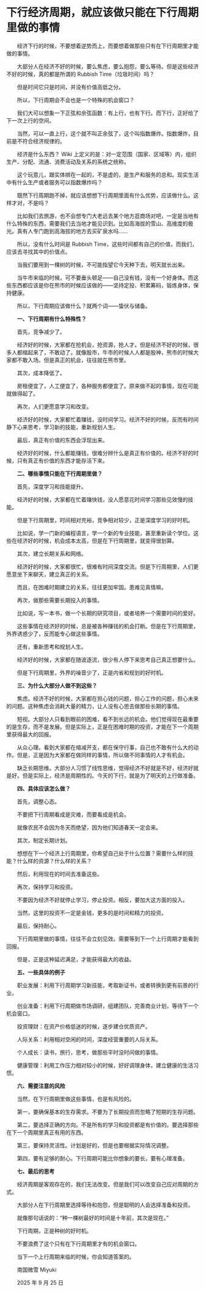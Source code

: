 # 下行经济周期，就应该做只能在下行周期里做的事情

　　经济下行的时候，不要想着逆势而上，而要想着做那些只有在下行周期里才能做的事情。

　　大部分人在经济不好的时候，要么焦虑，要么抱怨，要么等待。但是这些经济不好的时候，真的都是所谓的 Rubbish Time（垃圾时间）吗？

　　但是时间它只是时间，并没有价值高低之分。

　　所以，下行周期会不会也是一个特殊的机会窗口？

　　我们大可以想象一下正弦和余弦函数：有上行，也有下行。而下行，正好给了下一次上行的空间。

　　当然，可以一直上行，这个就不叫正余弦了，这个叫指数爆炸。指数爆炸，目前是不符合经济规律的。

　　经济是什么东西？ Wiki 上定义的是：对一定范围（国家、区域等）内，组织生产、分配、流通、消费活动及关系的系统之统称。

　　这个玩意儿，跟实体绑在一起的，不是虚的，是生产和服务的总和。现实生活中有什么生产或者服务可以指数爆炸吗？

　　既然下行周期跑不掉，就应该想想下行周期里面有什么优势，应该做什么。这样才对，不是吗？

　　比如我们去旅游，也不会想专门大老远去某个地方逛商场对吧，一定是当地有什么特殊的东西，需要我们去当地才能见识到。比如高海拔的雪山、高维度的极光。真有人专门跑到高海拔的地方去买矿泉水吗……

　　所以，没有什么时间是 Rubbish Time，这些时间都有自己的价值，而我们，应该去寻找其中的价值点。

　　当我们要用到一棵树的时候，不可能指望它今天种下去，明天就长出来。

　　当牛市来临的时候，可不要垂头顿足——自己没有钱，没有一个好身体。而这些东西都应该是你在熊市的时候应该做的——坚持定投、积累筹码，锻炼身体，保持健康。

　　所以，下行周期应该做什么？就两个词——蛰伏与储备。

　　**一、下行周期有什么特殊性？**

　　首先，竞争减少了。

　　经济好的时候，大家都在抢机会，抢资源，抢人才。但是经济不好的时候，很多人都缩起来了，不敢动了。就像股市，牛市的时候人人都是股神，熊市的时候大家都不敢入场。但是真正的机会，往往就在熊市里。

　　其次，成本降低了。

　　房租便宜了，人工便宜了，各种服务都便宜了。原来做不起的事情，现在可能就做得起了。

　　再次，人们更愿意学习和改变。

　　经济好的时候，大家都忙着赚钱，没时间学习。经济不好的时候，反而有时间静下心来思考，学习新的技能，重新规划人生。

　　最后，真正有价值的东西会浮现出来。

　　经济好的时候，什么都能赚钱，很难分辨什么是真正有价值的。经济不好的时候，只有真正有价值的东西才能存活下来。

　　**二、哪些事情只能在下行周期里做？**

　　首先，深度学习和技能提升。

　　经济好的时候，大家都在忙着赚快钱，没人愿意花时间学习那些见效慢的技能。

　　但是下行周期里，时间相对充裕，竞争相对较少，正是深度学习的好时机。

　　比如说，学一门新的编程语言，学一个新的专业技能，甚至重新读个学位。这些在经济好的时候，机会成本太高，但是在下行周期里，就变得很划算。

　　其次，建立长期关系和网络。

　　经济好的时候，大家都很忙，很难有时间深度交流。但是下行周期里，人们更愿意坐下来聊天，建立真正的关系。

　　而且，在困难时期建立的关系，往往更加牢固。患难见真情嘛。

　　再次，做那些需要长期投入的事情。

　　比如说，写一本书，做一个长期的研究项目，或者培养一个需要时间的爱好。

　　这些事情在经济好的时候，总是被各种赚钱的机会打断。但是在下行周期里，外界诱惑少了，反而能专心做这些事情。

　　还有，重新思考和规划人生。

　　经济好的时候，大家都在随波逐流，很少有人停下来思考自己真正想要什么。

　　但是下行周期里，外界的噪音少了，正是内省和规划的好时机。

　　**三、为什么大部分人做不到这些？**

　　焦虑。经济不好的时候，大家都在担心钱的问题，担心工作的问题，担心未来的问题。这种焦虑会消耗大量的精力，让人没有心思去做那些长期的事情。

　　短视。大部分人只看到眼前的困难，看不到长远的机会。他们觉得现在最重要的是生存，而不是发展。但是实际上，正是在困难时期的投资，才能在下一个周期里获得最大的回报。

　　从众心理。看到大家都在缩减开支，都在保守行事，自己也不敢有什么大的动作。但是，正是因为大家都在做同样的事情，所以做不同事情的人才有机会。

　　缺乏长期思维。大部分人习惯了线性思维，觉得经济不好就是不好，经济好就是好。但是实际上，经济是周期性的。今天的下行，就是为了明天的上行做准备。

　　**四、具体应该怎么做？**

　　首先，调整心态。

　　不要把下行周期看成是灾难，而要看成是机会。

　　就像农民不会因为冬天而绝望，因为他们知道春天一定会来。

　　其次，制定长期计划。

　　想想在下一个经济上行周期里，你希望自己处于什么位置？需要什么样的技能？什么样的资源？什么样的关系？

　　然后，利用现在的时间去准备这些。

　　再次，保持学习和投资。

　　不要因为经济不好就停止学习，停止投资。相反，要加大这方面的投入。

　　当然，这里的投资不一定是金钱，更多的是时间和精力的投资。

　　最后，保持耐心。

　　下行周期里做的事情，往往不会立刻见效。需要等到下一个上行周期才能看到回报。

　　但是，正是这种延迟满足，才能获得最大的收益。

　　**五、一些具体的例子**

　　职业发展：利用下行周期学习新技能，考取新证书，或者转换到更有前景的行业。

　　创业准备：利用下行周期做市场调研，组建团队，完善商业计划，等待下一个机会窗口。

　　投资理财：在资产价格低迷的时候，逐步建仓优质资产。

　　人际关系：利用相对空闲的时间，深度经营重要的人际关系。

　　个人成长：读书，旅行，思考，做那些平时没时间做的事情。

　　健康管理：利用工作压力相对较小的时候，好好调理身体，建立健康的生活习惯。

　　**六、需要注意的风险**

　　当然，在下行周期里做这些事情，也是有风险的。

　　第一，要确保基本的生存需求。不要为了长期投资而忽略了短期的生存问题。

　　第二，要选择正确的方向。不是所有的学习和投资都是有价值的。要选择那些在下一个周期里真正有用的东西。

　　第三，要保持灵活性。计划是好的，但是也要根据实际情况调整。

　　第四，要有足够的耐心。下行周期可能比你想象的要长，要有心理准备。

　　**七、最后的思考**

　　经济周期是客观存在的，我们无法改变。但是我们可以改变自己应对周期的方式。

　　大部分人在下行周期里选择等待和抱怨，但是聪明的人会选择准备和投资。

　　就像那句话说的：“种一棵树最好的时间是十年前，其次是现在。”

　　下行周期，正是种树的好时机。

　　不要浪费了这个只有在下行周期里才有的机会窗口。

　　当下一个上行周期来临的时候，你会知道答案的。



　　南国微雪 Miyuki

　　2025 年 9 月 25 日